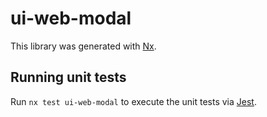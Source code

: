 # ui-web-modal

This library was generated with [Nx](https://nx.dev).

## Running unit tests

Run `nx test ui-web-modal` to execute the unit tests via [Jest](https://jestjs.io).
